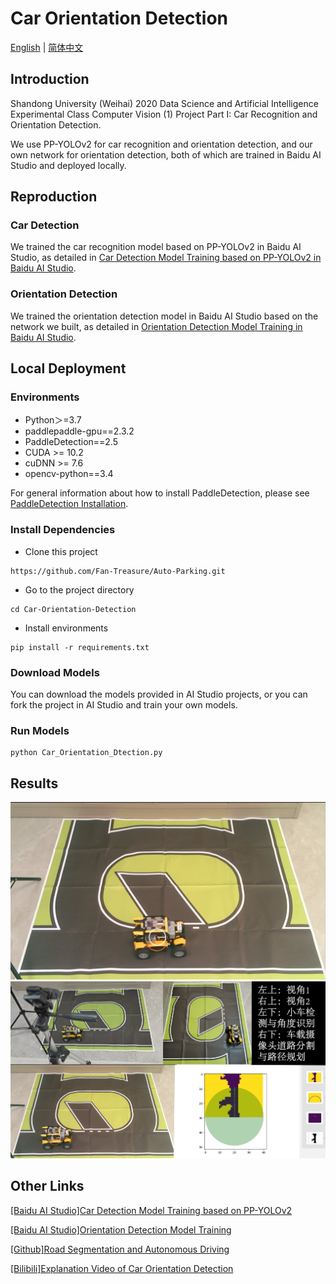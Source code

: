 # Car Orientation Detection

[English](https://github.com/Fan-Treasure/Auto-Parking/blob/main/Car-Orientation-Detection/README.md) | [简体中文](https://github.com/Fan-Treasure/Auto-Parking/blob/main/Car-Orientation-Detection/README_cn.md)

## Introduction

Shandong University (Weihai) 2020 Data Science and Artificial Intelligence Experimental Class Computer Vision (1) Project Part I: Car Recognition and Orientation Detection.

We use PP-YOLOv2 for car recognition and orientation detection, and our own network for orientation detection, both of which are trained in Baidu AI Studio and deployed locally.

## Reproduction

### Car Detection

We trained the car recognition model based on PP-YOLOv2 in Baidu AI Studio, as detailed in [Car Detection Model Training  based on PP-YOLOv2 in Baidu AI Studio](https://aistudio.baidu.com/aistudio/projectdetail/4918206).

### Orientation Detection

We trained the orientation detection model in Baidu AI Studio based on the network we built, as detailed in [Orientation Detection Model Training in Baidu AI Studio](https://aistudio.baidu.com/aistudio/projectdetail/4885428).

## Local Deployment

### Environments

- Python＞=3.7
- paddlepaddle-gpu==2.3.2
- PaddleDetection==2.5
- CUDA >= 10.2
- cuDNN >= 7.6
- opencv-python==3.4

For general information about how to install PaddleDetection, please see [PaddleDetection Installation](https://github.com/PaddlePaddle/PaddleDetection/blob/release/2.5/docs/tutorials/INSTALL.md).

### Install Dependencies

- Clone this project

```
https://github.com/Fan-Treasure/Auto-Parking.git
```

- Go to the project directory

```
cd Car-Orientation-Detection
```

- Install environments

```
pip install -r requirements.txt
```

### Download Models

You can download the models provided in AI Studio projects, or you can fork the project in AI Studio and train your own models.

### Run Models

```
python Car_Orientation_Dtection.py
```

## Results

<center>
 <img src=".\images\Orientation Detection.png">
</center>

<center>
 <img src=".\images\Orientation Detection and Automatic Driving.png">
</center>


## Other Links

[[Baidu AI Studio]Car Detection Model Training  based on PP-YOLOv2](https://aistudio.baidu.com/aistudio/projectdetail/4918206) 

[[Baidu AI Studio]Orientation Detection Model Training](https://aistudio.baidu.com/aistudio/projectdetail/4885428) 

[[Github]Road Segmentation and Autonomous Driving](https://github.com/xujialuu/self-driving-car)

[[Bilibili]Explanation Video of Car Orientation Detection](https://www.bilibili.com/video/BV1YM41167Dy) 
